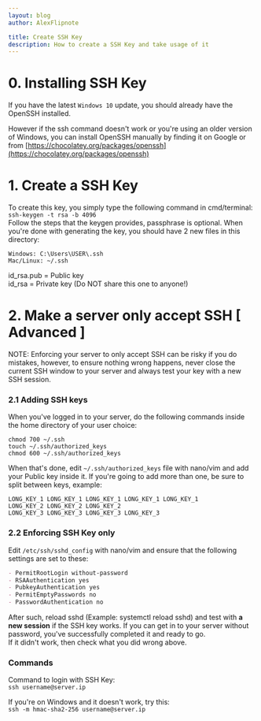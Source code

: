 ```yaml
---
layout: blog
author: AlexFlipnote

title: Create SSH Key
description: How to create a SSH Key and take usage of it
---
```

# 0. Installing SSH Key
If you have the latest `Windows 10` update, you should already have the OpenSSH installed.

However if the ssh command doesn't work or you're using an older version of Windows, you can install
OpenSSH manually by finding it on Google or from [https://chocolatey.org/packages/openssh](https://chocolatey.org/packages/openssh)

# 1. Create a SSH Key
To create this key, you simply type the following command in cmd/terminal:<br>
`ssh-keygen -t rsa -b 4096`<br>
Follow the steps that the keygen provides, passphrase is optional.
When you're done with generating the key, you should have 2 new files in this directory:
```
Windows: C:\Users\USER\.ssh
Mac/Linux: ~/.ssh
```
id_rsa.pub = Public key<br>
id_rsa = Private key (Do NOT share this one to anyone!)

# 2. Make a server only accept SSH [ Advanced ]
NOTE: Enforcing your server to only accept SSH can be risky if you do mistakes, however, to ensure nothing wrong happens, never close the current SSH window to your server and always test your key with a new SSH session.

### 2.1 Adding SSH keys
When you've logged in to your server, do the following commands inside the home directory of your user choice:
```
chmod 700 ~/.ssh
touch ~/.ssh/authorized_keys
chmod 600 ~/.ssh/authorized_keys
```
When that's done, edit `~/.ssh/authorized_keys` file with nano/vim and add your Public key inside it.
If you're going to add more than one, be sure to split between keys, example:
```
LONG_KEY_1 LONG_KEY_1 LONG_KEY_1 LONG_KEY_1 LONG_KEY_1
LONG_KEY_2 LONG_KEY_2 LONG_KEY_2
LONG_KEY_3 LONG_KEY_3 LONG_KEY_3 LONG_KEY_3
```

### 2.2 Enforcing SSH Key only
Edit `/etc/ssh/sshd_config` with nano/vim and ensure that the following settings are set to these:
```md
- PermitRootLogin without-password
- RSAAuthentication yes
- PubkeyAuthentication yes
- PermitEmptyPasswords no
- PasswordAuthentication no
```
After such, reload sshd (Example: systemctl reload sshd) and test with **a new session** if the SSH key works.
If you can get in to your server without password, you've successfully completed it and ready to go.<br>
If it didn't work, then check what you did wrong above.

### Commands
Command to login with SSH Key:<br>
`ssh username@server.ip`

If you're on Windows and it doesn't work, try this:<br>
`ssh -m hmac-sha2-256 username@server.ip`
